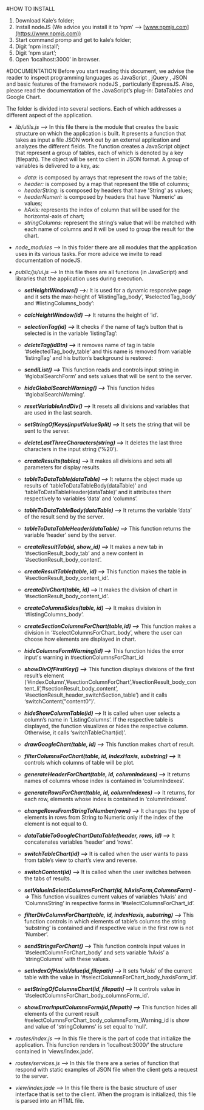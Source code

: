#HOW TO INSTALL
1.	Download Kale’s folder;
2.	Install nodeJS (We advice you install it to ‘npm’  --> [www.npmjs.com](https://www.npmjs.com))
3.	Start command promp and get to kale’s folder;
4.	Digit ‘npm install’;
5.	Digit ‘npm start’;
6.	Open ‘localhost:3000’ in  browser.


#DOCUMENTATION
Before you start reading this document, we advise the reader to inspect programming languages as JavaScript , jQuery , JSON and basic features of the framework nodeJS , particularly ExpressJS. Also, please read the documentation of the JavaScript’s plug-in: DataTables and Google Chart.

The folder is divided into several sections. Each of which addresses a different aspect of the application.


+ *lib/utils.js -->* In this file there is the module that creates the basic structure on which the application is built. It presents a function that takes as input a file JSON work out by an external application and analyzes the different fields.
The function creates a JavaScript object that represent a group of tables, each of which is denoted by a key (filepath). The object will be sent to client in JSON format.
A group of variables is delivered to a key, as:
	+ _data:_ is composed by arrays that represent the rows of the table;
	+ _header:_ is composed by a map that represent the title of columns;
	+ _headerString:_ is composed by headers that have 'String' as values;
	+ _headerNumeri:_ is composed by headers that have 'Numeric' as values;
	+ _hAxis:_ represents the index of column that will be used for the horizontal-axis of chart;
	+ _stringColumns:_ represent the string’s value that will be matched with each name of columns and it will be used to group the result for the chart.
	
+ *node_modules -->* In this folder there are all modules that the application  uses  in its various tasks. For more advice we invite to read documentation of nodeJS.

+ *public/js/ui.js -->* In this file there are all functions (in JavaScript) and libraries that the application uses during execution.
	
	+ **_setHeightWindows() -->:_** It is used for a dynamic responsive page and it sets the max-height of ’#listingTag\_body’, ’#selectedTag\_body’ and ’#listingColumns\_body’:

	+ **_calcHeightWindow(id) -->_** It returns the height of ‘id’.
	
	+ **_selectionTag(id) -->_** It checks if the name of tag’s button that is selected is in the variable ‘listingTag’:

	+ **_deleteTag(idBtn) -->_** it removes name of tag in table ‘#selectedTag_body_table’ and this name is removed from variable ‘listingTag’ and his button’s background is restored:
	
	+ **_sendiList() -->_** This function reads and controls input string in ‘#globalSearchForm’ and sets values that will be sent to the server.

	+ **_hideGlobalSearchWarning() -->_** This function hides ‘#globalSearchWarning’.

	+ **_resetVariableAndDiv() -->_** It resets all divisions and variables that are used in the last search.

	+ **_setStringOfKeys(inputValueSplit) -->_** It sets the string that will be sent to the server.

	+ **_deleteLastThreeCharacters(string) -->_** It deletes the last three characters in the input string (‘%20’).
	
	+ **_createResults(tables) -->_** It makes all divisions and sets all parameters for display results.

	+ **_tableToDataTable(dataTable) -->_** It returns the object made up results of ‘tableToDataTableBody(dataTable)’ and ‘tableToDataTableHeader(dataTable)’ and it attributes them respectively to variables ‘data’ and ‘columns’.
	
	+ **_tableToDataTableBody(dataTable) -->_** It returns the variable ‘data’ of the result send by the server.
	
	+ **_tableToDataTableHeader(dataTable) -->_** This function returns the variable ‘header’ send by the server.

	+ **_createResultTab(id, show_id) -->_** It makes a new tab in ‘#sectionResult\_body\_tab’ and a new content in ‘#sectionResult\_body\_content’.
	
	+ **_createResultTable(table, id) -->_** This function makes the table in ‘#sectionResult\_body\_content\_id’.
	
	+ **_createDivChart(table, id) -->_** It makes the division of chart in  ‘#sectionResult\_body\_content_id’.
	
	+ **_createColumnsSides(table, id) -->_** It makes division in ‘#listingColumns_body’.

	+ **_createSectionColumnsForChart(table,id) -->_** This function makes a division in ‘#selectColumnsForChart\_body’, where the user can choose how elements are displayed in chart.

	+ **_hideColumnsFormWarning(id) -->_** This function hides the error input's warning in #sectionColumnsForChart_id
	
	+ **_showDivOfFirstKey() -->_** This function displays divisions of the first result’s element (‘#indexColumn’,’#sectionColumnForChart’,’#sectionResult\_body\_content\_li’,’#sectionResult\_body\_content’, ‘#sectionResult\_header\_switchSection\_table’) and it calls ‘switchContent("content0")’.
	
	+ **_hideShowColumnTable(id) -->_** It is called when user selects a column’s name in ‘ListingColumns’. If the respective table is displayed, the function visualizes or hides the respective column. Otherwise, it calls ‘switchTableChart(id)’.
	
	+ **_drawGoogleChart(table, id) -->_** This function makes chart of result.
	
	+ **_filterColumnsForChart(table, id, indexHaxis, substring) -->_** It controls which columns of table will be plot.

	+ **_generateHeaderForChart(table, id, columnIndexes) -->_** It returns names of columns whose index is contained in ‘columnIndexes’.
	
	+ **_generateRowsForChart(table, id, columnIndexes) -->_** It returns, for each row, elements whose index is contained in ‘columnIndexes’.
	
	+ **_changeRowsFromStringToNumber(rows) -->_** It changes the type of elements in rows from String to Numeric only if the index of the element is not equal to 0.
	
	+ **_dataTableToGoogleChartDataTable(header, rows, id) -->_** It concatenates variables ‘header’ and ‘rows’.
	
	+ **_switchTableChart(id) -->_** It is called when the user wants to pass from table’s view to chart’s view and reverse.
	
	+ **_switchContent(id) -->_** It is called when the user switches between the tabs of results.

	+ **_setValueInSelectColumnsForChart(id, hAxisForm,ColumnsForm) -->_** This function visualizes  current values of variables ‘hAxis’ and ‘ColumnsString’ in respective forms in ‘#selectColumnsForChart\_id’.
	
	+ **_filterDivColumnForChart(table, id, indexHaxis, substring) -->_** This function controls in which elements of table’s columns the string ‘substring’ is contained and if respective value in the first row is not ‘Number’.

	+ **_sendStringsForChart() -->_** This function controls input values in ‘#selectColumnForChart\_body’ and sets variable ‘hAxis’ a ‘stringColumns’ with these values.
	
	+ **_setIndexOfHaxisValue(id,filepath) -->_** It sets ‘hAxis’ of the current table with the value in ‘#selectColumnsForChart\_body\_haxisForm\_id’.

	+ **_setStringOfColumnsChart(id, filepath) -->_** It controls value in ‘#selectColumnsForChart\_body\_columnsForm\_id’.
	
	+ **_showErrorInputColumnsForm(id,filepath) -->_** This function hides all elements of the current result #selectColumnsForChart_body_columnsForm_Warning_id is show and value of 'stringColumns' is set equal to 'null'. 


+ *routes/index.js -->* In this file there is the part of code that initialize the application. This function renders in ‘localhost:3000/’ the structure contained in ‘views/index.jade’.

+ *routes/services.js -->* In this file there are a series of function that respond with static examples of JSON file when the client gets a request to the server.

+ *view/index.jade -->* In this file there is the basic structure of user interface that is set to the client. When the program is initialized, this file is parsed into an HTML file.
